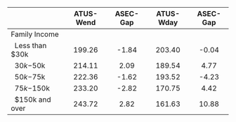 
|                      |    ATUS-Wend |     ASEC-Gap |    ATUS-Wday |     ASEC-Gap |
| -------------------- | :----------: | :----------: | :----------: | :----------: |
| Family Income        |              |              |              |              |
| &nbsp;&nbsp;Less than $30k |       199.26 |        -1.84 |       203.40 |        -0.04 |
| &nbsp;&nbsp;$30k-$50k |       214.11 |         2.09 |       189.54 |         4.77 |
| &nbsp;&nbsp;$50k-$75k |       222.36 |        -1.62 |       193.52 |        -4.23 |
| &nbsp;&nbsp;$75k-$150k |       233.20 |        -2.82 |       170.75 |         4.42 |
| &nbsp;&nbsp;$150k and over |       243.72 |         2.82 |       161.63 |        10.88 |


